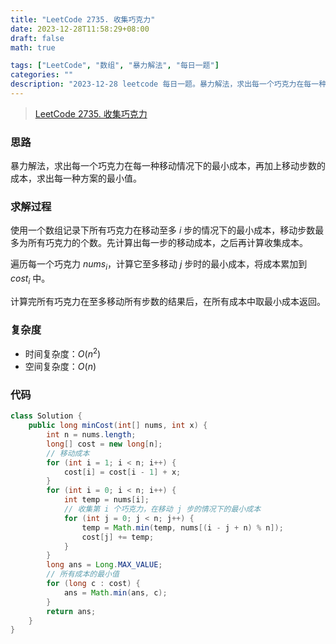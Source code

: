 ```yaml
---
title: "LeetCode 2735. 收集巧克力"
date: 2023-12-28T11:58:29+08:00
draft: false
math: true

tags: ["LeetCode", "数组", "暴力解法", "每日一题"]
categories: ""
description: "2023-12-28 leetcode 每日一题。暴力解法，求出每一个巧克力在每一种移动情况下的最小成本，再加上移动步数的成本，求出每一种方案的最小值。"
---
```


> [LeetCode 2735. 收集巧克力](https://leetcode.cn/problems/collecting-chocolates/)

### 思路

暴力解法，求出每一个巧克力在每一种移动情况下的最小成本，再加上移动步数的成本，求出每一种方案的最小值。

### 求解过程

使用一个数组记录下所有巧克力在移动至多 $i$ 步的情况下的最小成本，移动步数最多为所有巧克力的个数。先计算出每一步的移动成本，之后再计算收集成本。

遍历每一个巧克力 $nums_i$，计算它至多移动 $j$ 步时的最小成本，将成本累加到 $cost_i$ 中。

计算完所有巧克力在至多移动所有步数的结果后，在所有成本中取最小成本返回。

### 复杂度

- 时间复杂度：$O(n^2)$
- 空间复杂度：$O(n)$

### 代码

```java
class Solution {
    public long minCost(int[] nums, int x) {
        int n = nums.length;
        long[] cost = new long[n];
        // 移动成本
        for (int i = 1; i < n; i++) {
            cost[i] = cost[i - 1] + x;
        }
        for (int i = 0; i < n; i++) {
            int temp = nums[i];
            // 收集第 i 个巧克力，在移动 j 步的情况下的最小成本
            for (int j = 0; j < n; j++) {
                temp = Math.min(temp, nums[(i - j + n) % n]);
                cost[j] += temp;
            }
        }
        long ans = Long.MAX_VALUE;
        // 所有成本的最小值
        for (long c : cost) {
            ans = Math.min(ans, c);
        }
        return ans;
    }
}
```